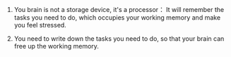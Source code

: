 1. You brain is not a storage device, it's a processor：
It will remember the tasks you need to do, which occupies your working memory and make you feel stressed. 

2. You need to write down the tasks you need to do, so that your brain can free up the working memory. 


